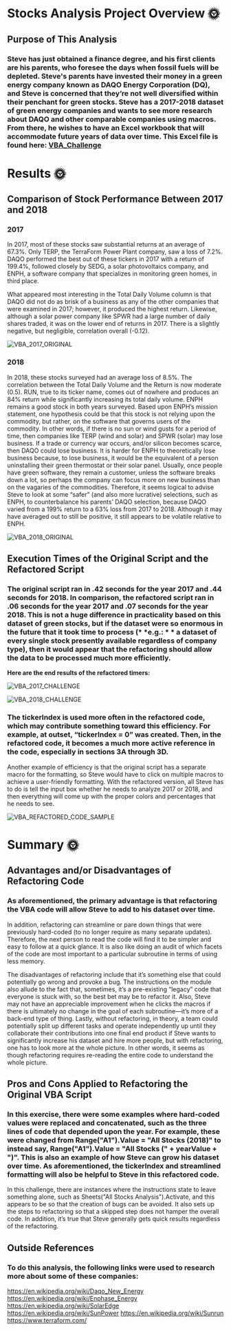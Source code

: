 # Stocks Analysis Project Overview :sun_with_face:

## Purpose of This Analysis

###  Steve has just obtained a finance degree, and his first clients are his parents, who foresee the days when fossil fuels will be depleted.  Steve's parents have invested their money in a green energy company known as DAQO Energy Corporation (DQ), and Steve is concerned that they’re not well diversified within their penchant for green stocks.  Steve has a 2017-2018 dataset of green energy companies and wants to see more research about DAQO and other comparable companies using macros.  From there, he wishes to have an Excel workbook that will accommodate future years of data over time.  This Excel file is found here: [VBA_Challenge](https://github.com/Super-Manda/Stocks-Analysis/blob/main/VBA_CHALLENGE.xlsm)

# Results :sun_with_face:

##  Comparison of Stock Performance Between 2017 and 2018

### **2017** 

In 2017, most of these stocks saw substantial returns at an average of 67.3%.  Only TERP, the TerraForm Power Plant company, saw a loss of 7.2%.  DAQO performed the best out of these tickers in 2017 with a return of 199.4%, followed closely by SEDG, a solar photovoltaics company, and ENPH, a software company that specializes in monitoring green homes, in third place.  

What appeared most interesting in the Total Daily Volume column is that DAQO did not do as brisk of a business as any of the other companies that were examined in 2017; however, it produced the highest return.  Likewise, although a solar power company like SPWR had a large number of daily shares traded, it was on the lower end of returns in 2017.  There is a slightly negative, but negligible, correlation overall (-0.12).

![VBA_2017_ORIGINAL]( https://github.com/Super-Manda/Stocks-Analysis/blob/main/VBA_2017_Original.png)


### **2018**
In 2018, these stocks surveyed had an average loss of 8.5%.  The correlation between the Total Daily Volume and the Return is now moderate (0.5).  RUN, true to its ticker name, comes out of nowhere and produces an 84% return while significantly increasing its total daily volume.  ENPH remains a good stock in both years surveyed.  Based upon ENPH’s mission statement, one hypothesis could be that this stock is not relying upon the commodity, but rather, on the software that governs users of the commodity.  In other words, if there is no sun or wind gusts for a period of time, then companies like TERP (wind and solar) and SPWR (solar) may lose business.  If a trade or currency war occurs, and/or silicon becomes scarce, then DAQO could lose business.  It is harder for ENPH to theoretically lose business because, to lose business, it would be the equivalent of a person uninstalling their green thermostat or their solar panel.  Usually, once people have green software, they remain a customer, unless the software breaks down a lot, so perhaps the company can focus more on new business than on the vagaries of the commodities.  Therefore, it seems logical to advise Steve to look at some “safer” (and also more lucrative) selections, such as ENPH, to counterbalance his parents’ DAQO selection, because DAQO varied from a 199% return to a 63% loss from 2017 to 2018.  Although it may have averaged out to still be positive, it still appears to be volatile relative to ENPH.  

![VBA_2018_ORIGINAL](https://github.com/Super-Manda/Stocks-Analysis/blob/main/VBA_2018_Original.png)


##  Execution Times of the Original Script and the Refactored Script

### The original script ran in .42 seconds for the year 2017 and .44 seconds for 2018.  In comparison, the refactored script ran in .06 seconds for the year 2017 and .07 seconds for the year 2018.  This is not a huge difference in practicality based on this dataset of green stocks, but if the dataset were so enormous in the future that it took time to process (* *e.g.: * * a dataset of every single stock presently available regardless of company type), then it would appear that the refactoring should allow the data to be processed much more efficiently.  

**Here are the end results of the refactored timers:**

![VBA_2017_CHALLENGE]( https://github.com/Super-Manda/Stocks-Analysis/blob/main/VBA_Challenge_2017.png)

![VBA_2018_CHALLENGE]( https://github.com/Super-Manda/Stocks-Analysis/blob/main/VBA_Challenge_2018.png)

### The tickerIndex is used more often in the refactored code, which may contribute something toward this efficiency.  For example, at outset, “tickerIndex = 0” was created.  Then, in the refactored code, it becomes a much more active reference in the code, especially in sections 3A through 3D.     

Another example of efficiency is that the original script has a separate macro for the formatting, so Steve would have to click on multiple macros to achieve a user-friendly formatting.  With the refactored version, all Steve has to do is tell the input box whether he needs to analyze 2017 or 2018, and then everything will come up with the proper colors and percentages that he needs to see.

![VBA_REFACTORED_CODE_SAMPLE](https://github.com/Super-Manda/Stocks-Analysis/blob/main/VBA%20code%20sample.png)


# Summary :sun_with_face:

## Advantages and/or Disadvantages of Refactoring Code  

### As aforementioned, the primary advantage is that refactoring the VBA code will allow Steve to add to his dataset over time.  

In addition, refactoring can streamline or pare down things that were previously hard-coded (to no longer require as many separate updates).  Therefore, the next person to read the code will find it to be simpler and easy to follow at a quick glance.  It is also like doing an audit of which facets of the code are most important to a particular subroutine in terms of using less memory. 

The disadvantages of refactoring include that it’s something else that could potentially go wrong and provoke a bug.  The instructions on the module also allude to the fact that, sometimes, it’s a pre-existing “legacy” code that everyone is stuck with, so the best bet may be to refactor it.  Also, Steve may not have an appreciable improvement when he clicks the macros if there is ultimately no change in the goal of each subroutine—it’s more of a back-end type of thing.  Lastly, without refactoring, in theory, a team could potentially split up different tasks and operate independently up until they collaborate their contributions into one final end product if Steve wants to significantly increase his dataset and hire more people, but with refactoring, one has to look more at the whole picture.  In other words, it seems as though refactoring requires re-reading the entire code to understand the whole picture. 

##  Pros and Cons Applied to Refactoring the Original VBA Script 

### In this exercise, there were some examples where hard-coded values were replaced and concatenated, such as the three lines of code that depended upon the year.  For example, these were changed from Range("A1").Value = "All Stocks (2018)" to instead say, Range("A1").Value = "All Stocks (" + yearValue + ")".  This is also an example of how Steve can grow his dataset over time.  As aforementioned, the tickerIndex and streamlined formatting will also be helpful to Steve in this refactored code.

In this challenge, there are instances where the instructions state to leave something alone, such as Sheets("All Stocks Analysis").Activate, and this appears to be so that the creation of bugs can be avoided.  It also sets up the steps to refactoring so that a skipped step does not hamper the overall code.  In addition, it’s true that Steve generally gets quick results regardless of the refactoring.

## Outside References
### To do this analysis, the following links were used to research more about some of these companies: 
https://en.wikipedia.org/wiki/Daqo_New_Energy
https://en.wikipedia.org/wiki/Enphase_Energy 
https://en.wikipedia.org/wiki/SolarEdge 
https://en.wikipedia.org/wiki/SunPower 
https://en.wikipedia.org/wiki/Sunrun 
https://www.terraform.com/ 
